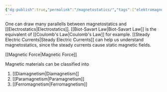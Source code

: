 ```yaml
---
{"dg-publish":true,"permalink":"/magnetostatics/","tags":["elektromagnetiskfältteori"]}
---
```



One can draw many parallells between magnetostatics and [[Electrostatics\|Electrostatics]]. [[Biot-Savart Law\|Biot-Savart Law]] is the equivalent of [[Coulomb's Law\|Coulomb's Law]] for example. [[Steady Electric Currents\|Steady Electric Currents]] can help us understand magnetostatics, since the steady currents cause static magnetic fields.

[[Magnetic Force\|Magnetic Force]]

Magnetic materials can be classified into
1. [[Diamagnetism\|Diamagnetism]] 
2. [[Paramagnetism\|Paramagnetism]] 
3. [[Ferromagnetism\|Ferromagnetism]] 